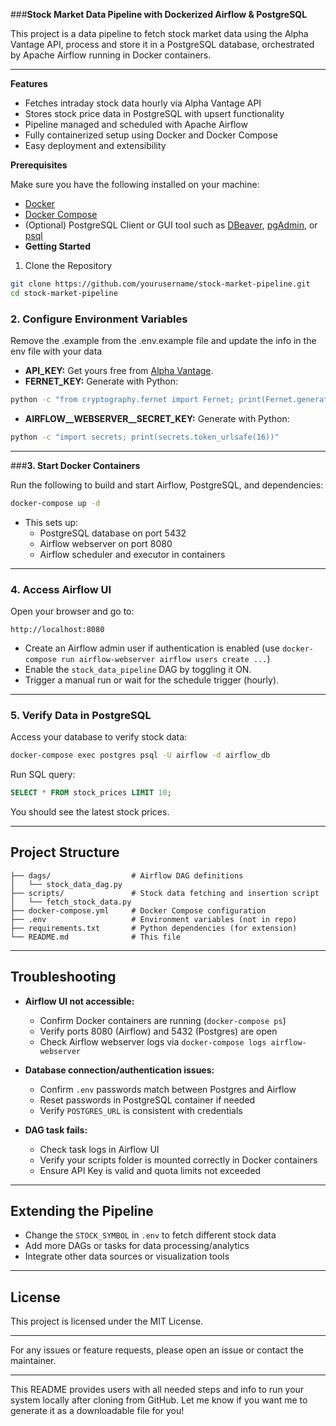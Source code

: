 ###**Stock Market Data Pipeline with Dockerized Airflow & PostgreSQL**

This project is a data pipeline to fetch stock market data using the Alpha Vantage API, process and store it in a PostgreSQL database, orchestrated by Apache Airflow running in Docker containers.

***

**Features**

- Fetches intraday stock data hourly via Alpha Vantage API
- Stores stock price data in PostgreSQL with upsert functionality
- Pipeline managed and scheduled with Apache Airflow
- Fully containerized setup using Docker and Docker Compose
- Easy deployment and extensibility

**Prerequisites**

Make sure you have the following installed on your machine:

- [Docker](https://docs.docker.com/get-docker/)
- [Docker Compose](https://docs.docker.com/compose/install/)
- (Optional) PostgreSQL Client or GUI tool such as [DBeaver](https://dbeaver.io/), [pgAdmin](https://www.pgadmin.org/), or [psql](https://www.postgresql.org/docs/current/app-psql.html)
-
   **Getting Started**
1. Clone the Repository

```bash
git clone https://github.com/yourusername/stock-market-pipeline.git
cd stock-market-pipeline
```

### 2. Configure Environment Variables

Remove the .example from the .env.example file and update the info in the env file with your data

- **API_KEY:** Get yours free from [Alpha Vantage](https://www.alphavantage.co/support/#api-key).
- **FERNET_KEY:** Generate with Python:

```bash
python -c "from cryptography.fernet import Fernet; print(Fernet.generate_key().decode())"
```

- **AIRFLOW__WEBSERVER__SECRET_KEY:** Generate with Python:

```bash
python -c "import secrets; print(secrets.token_urlsafe(16))"
```

***

###**3. Start Docker Containers**

Run the following to build and start Airflow, PostgreSQL, and dependencies:

```bash
docker-compose up -d
```

- This sets up:
  - PostgreSQL database on port 5432
  - Airflow webserver on port 8080
  - Airflow scheduler and executor in containers

***

### 4. Access Airflow UI

Open your browser and go to:

```
http://localhost:8080
```

- Create an Airflow admin user if authentication is enabled (use `docker-compose run airflow-webserver airflow users create ...`)
- Enable the `stock_data_pipeline` DAG by toggling it ON.
- Trigger a manual run or wait for the schedule trigger (hourly).

***

### 5. Verify Data in PostgreSQL

Access your database to verify stock data:

```bash
docker-compose exec postgres psql -U airflow -d airflow_db
```

Run SQL query:

```sql
SELECT * FROM stock_prices LIMIT 10;
```

You should see the latest stock prices.

***

## Project Structure

```
├── dags/                  # Airflow DAG definitions
│   └── stock_data_dag.py
├── scripts/               # Stock data fetching and insertion script
│   └── fetch_stock_data.py
├── docker-compose.yml     # Docker Compose configuration
├── .env                   # Environment variables (not in repo)
├── requirements.txt       # Python dependencies (for extension)
└── README.md              # This file
```

***

## Troubleshooting

- **Airflow UI not accessible:**  
  - Confirm Docker containers are running (`docker-compose ps`)  
  - Verify ports 8080 (Airflow) and 5432 (Postgres) are open  
  - Check Airflow webserver logs via `docker-compose logs airflow-webserver`

- **Database connection/authentication issues:**  
  - Confirm `.env` passwords match between Postgres and Airflow  
  - Reset passwords in PostgreSQL container if needed  
  - Verify `POSTGRES_URL` is consistent with credentials

- **DAG task fails:**  
  - Check task logs in Airflow UI  
  - Verify your scripts folder is mounted correctly in Docker containers  
  - Ensure API Key is valid and quota limits not exceeded

***

## Extending the Pipeline

- Change the `STOCK_SYMBOL` in `.env` to fetch different stock data
- Add more DAGs or tasks for data processing/analytics
- Integrate other data sources or visualization tools

***

## License

This project is licensed under the MIT License.

***

For any issues or feature requests, please open an issue or contact the maintainer.

***

This README provides users with all needed steps and info to run your system locally after cloning from GitHub. Let me know if you want me to generate it as a downloadable file for you!

